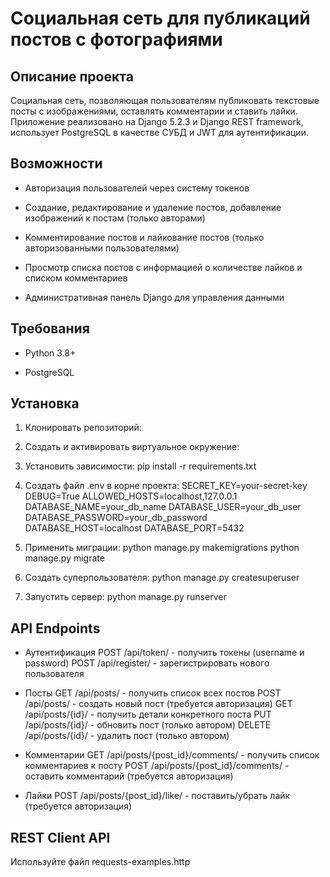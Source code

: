 ﻿# Социальная сеть для публикаций постов с фотографиями

## Описание проекта

Социальная сеть, позволяющая пользователям публиковать текстовые посты с изображениями, оставлять комментарии и ставить лайки. Приложение реализовано на Django 5.2.3 и Django REST framework, использует PostgreSQL в качестве СУБД и JWT для аутентификации.

## Возможности

- Авторизация пользователей через систему токенов

- Создание, редактирование и удаление постов, добавление изображений к постам (только авторами)

- Комментирование постов и лайкование постов (только авторизованными пользователями)

- Просмотр списка постов с информацией о количестве лайков и списком комментариев

- Административная панель Django для управления данными

## Требования

- Python 3.8+

- PostgreSQL

## Установка

1. Клонировать репозиторий:

2. Создать и активировать виртуальное окружение:

3. Установить зависимости:
pip install -r requirements.txt

4. Создать файл .env в корне проекта:
SECRET\_KEY=your-secret-key
DEBUG=True
ALLOWED\_HOSTS=localhost,127.0.0.1
DATABASE\_NAME=your\_db\_name
DATABASE\_USER=your\_db\_user
DATABASE\_PASSWORD=your\_db\_password
DATABASE\_HOST=localhost
DATABASE\_PORT=5432

5. Применить миграции:
python manage.py makemigrations
python manage.py migrate

6. Создать суперпользователя:
python manage.py createsuperuser

7. Запустить сервер:
python manage.py runserver

## API Endpoints

- Аутентификация
POST /api/token/ - получить токены (username и password)
POST /api/register/ - зарегистрировать нового пользователя

- Посты
GET /api/posts/ - получить список всех постов
POST /api/posts/ - создать новый пост (требуется авторизация)
GET /api/posts/{id}/ - получить детали конкретного поста
PUT /api/posts/{id}/ - обновить пост (только автором)
DELETE /api/posts/{id}/ - удалить пост (только автором)

- Комментарии
GET /api/posts/{post\_id}/comments/ - получить список комментариев к посту
POST /api/posts/{post\_id}/comments/ - оставить комментарий (требуется авторизация)

- Лайки
POST /api/posts/{post\_id}/like/ - поставить/убрать лайк (требуется авторизация)

## REST Client API

Используйте файл requests-examples.http
